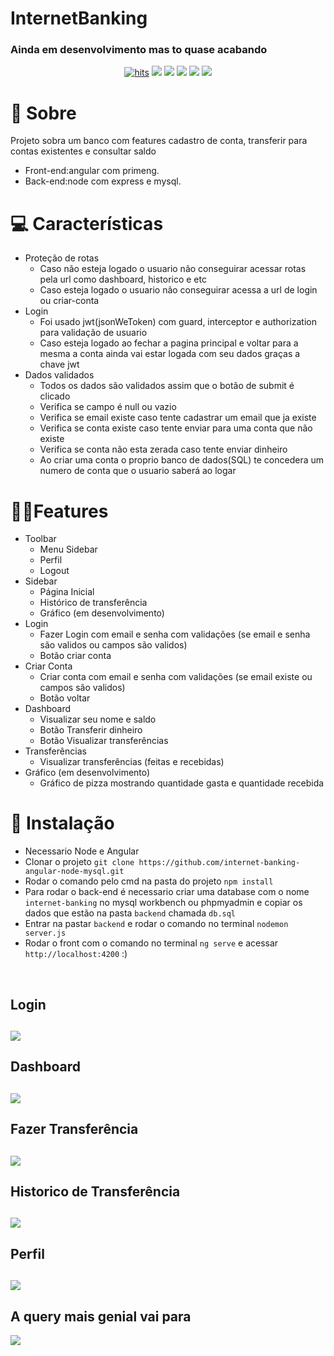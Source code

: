 # InternetBanking
<h3>Ainda em desenvolvimento mas to quase acabando</h3>
<div align="center">
  <a href="https://github.com/EriikSilva/crud-primeng-node"><img alt="hits" src="https://hits.sh/github.com/EriikSilva/crud-primeng-node.svg"></a>
  <a href="https://github.com/EriikSilva/internet-banking-angular-node-mysq/graphs/commit-activity"><img src="https://img.shields.io/github/last-commit/EriikSilva/internet-banking-angular-node-mysql"></a>
  <a href="https://github.com/EriikSilva/internet-banking-angular-node-mysql"><img src="https://img.shields.io/badge/status-InProgress-yellow"></a>
  <a href="https://github.com/EriikSilva/internet-banking-angular-node-mysql/stargazers"><img src="https://img.shields.io/github/stars/EriikSilva/crud-primeng-node?style=social"></a>
  <a href="https://github.com/EriikSilva/internet-banking-angular-node-mysql/network/members"><img src="https://img.shields.io/github/forks/EriikSilva/internet-banking-angular-node-mysql?style=social"></a>
  <a href="https://github.com/EriikSilva"><img src="https://img.shields.io/github/followers/EriikSilva?style=social"></a>
</div>

# 💬 Sobre
Projeto sobra um banco com features cadastro de conta, transferir para contas existentes e consultar saldo
<br>
- Front-end:angular com primeng.
- Back-end:node com express e mysql.

# 💻 Características
- Proteção de rotas
  - Caso não esteja logado o usuario não conseguirar acessar rotas pela url como dashboard, historico e etc
  - Caso esteja logado o usuario não conseguirar acessa a url de login ou criar-conta
- Login 
  - Foi usado jwt(jsonWeToken) com guard, interceptor e authorization para validação de usuario
  - Caso esteja logado ao fechar a pagina principal e voltar para a mesma a conta ainda vai estar logada com seu dados graças a chave jwt
- Dados validados
  - Todos os dados são validados assim que o botão de submit é clicado 
  - Verifica se campo é null ou vazio
  - Verifica se email existe caso tente cadastrar um email que ja existe
  - Verifica se conta existe caso tente enviar para uma conta que não existe
  - Verifica se conta não esta zerada caso tente enviar dinheiro
  - Ao criar uma conta o proprio banco de dados(SQL) te concedera um numero de conta que o usuario saberá ao logar

# 🐱‍👤Features
- Toolbar
  - Menu Sidebar
  - Perfil
  - Logout
- Sidebar
  - Página Inicial
  - Histórico de transferência
  - Gráfico (em desenvolvimento)
- Login
  - Fazer Login com email e senha com validações (se email e senha são validos ou campos são validos)
  - Botão criar conta
- Criar Conta
  - Criar conta com email e senha com validações (se email existe ou campos são validos)
  - Botão voltar
- Dashboard 
  - Visualizar seu nome e saldo
  - Botão Transferir dinheiro
  - Botão Visualizar transferências
- Transferências
  - Visualizar transferências (feitas e recebidas)
- Gráfico (em desenvolvimento) 
  - Gráfico de pizza mostrando quantidade gasta e quantidade recebida
# 💾 Instalação
- Necessario Node e Angular
- Clonar o projeto ```git clone https://github.com/internet-banking-angular-node-mysql.git```
- Rodar o comando pelo cmd na pasta do projeto ```npm install```
- Para rodar o back-end é necessario criar uma database com o nome ```internet-banking``` no mysql workbench ou phpmyadmin e copiar os dados que estão na pasta ```backend```  chamada ```db.sql```
- Entrar na pastar ```backend``` e rodar o comando no terminal ```nodemon server.js```
- Rodar o front com o comando no terminal ```ng serve``` e acessar ```http://localhost:4200``` :)


<br>
<h2>Login<h2>
<img src="https://user-images.githubusercontent.com/61124602/217503721-dc980014-7554-4f89-b220-c3c6a2b568ed.png">

<h2>Dashboard<h2>
<img src="https://user-images.githubusercontent.com/61124602/217504032-c3a39e14-3b28-4eba-945d-da70bfb2ff6d.png">

<h2>Fazer Transferência<h2>
<img src="https://user-images.githubusercontent.com/61124602/217504732-456955d2-bcba-4d00-8936-18ad5149991e.png">

<h2>Historico de  Transferência<h2>
<img src="https://user-images.githubusercontent.com/61124602/217505343-02cb13c3-d436-48ea-bd3d-61ddcdea2078.png">

<h2>Perfil<h2>
<img src="https://user-images.githubusercontent.com/61124602/217505551-0768f6a5-d5a8-4e30-b96d-6e00b8cc5db8.png">

<h2>A query mais genial vai para</h2>
<img src="https://user-images.githubusercontent.com/61124602/217649402-c23cf4b5-c4c2-436f-972d-73a41315c114.png">


